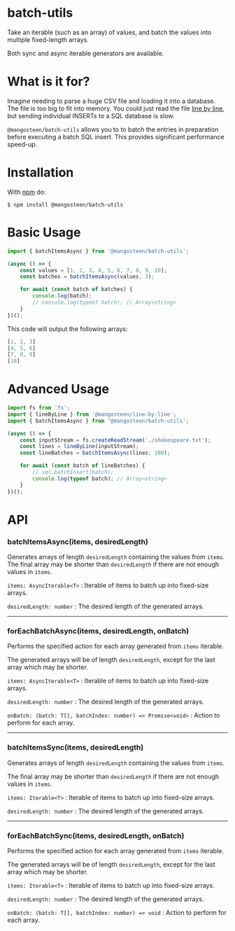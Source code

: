# batch-utils

Take an iterable (such as an array) of values, and batch the values into multiple fixed-length arrays.

Both sync and async iterable generators are available.

# What is it for?

Imagine needing to parse a huge CSV file and loading it into a database. The file is too big to fit into memory.
You could just read the file [line by line](https://www.npmjs.com/package/@mangosteen/line-by-line), but sending
individual INSERTs to a SQL database is slow.

`@mangosteen/batch-utils` allows you to to batch the entries in preparation before executing a batch SQL insert.
This provides significant performance speed-up.

# Installation

With [npm](https://www.npmjs.com/) do:

    $ npm install @mangosteen/batch-utils

# Basic Usage

```js
import { batchItemsAsync } from '@mangosteen/batch-utils';

(async () => {
    const values = [1, 2, 3, 4, 5, 6, 7, 8, 9, 10];
    const batches = batchItemsAsync(values, 3);

    for await (const batch of batches) {
        console.log(batch);
        // console.log(typeof batch); // Array<string>
    }
})();
```

This code will output the following arrays:

```js
[1, 2, 3]
[4, 5, 6]
[7, 8, 9]
[10]
```

# Advanced Usage

```js
import fs from 'fs';
import { lineByLine } from '@mangosteen/line-by-line';
import { batchItemsAsync } from '@mangosteen/batch-utils';

(async () => {
    const inputStream = fs.createReadStream('./shakespeare.txt');
    const lines = lineByLine(inputStream);
    const lineBatches = batchItemsAsync(lines, 100);

    for await (const batch of lineBatches) {
        // sql.batchInsert(batch);
        console.log(typeof batch); // Array<string>
    }
})();
```

# API

### batchItemsAsync(items, desiredLength)

Generates arrays of length `desiredLength` containing the values from `items`. The final array may be shorter than `desiredLength` if there are not enough values in `items`.

`items: AsyncIterable<T>`
: Iterable of items to batch up into fixed-size arrays.

`desiredLength: number`
: The desired length of the generated arrays.

---

### forEachBatchAsync(items, desiredLength, onBatch)

Performs the specified action for each array generated from `items` iterable.
 
The generated arrays will be of length `desiredLength`, except for the last array which may be shorter.
 
`items: AsyncIterable<T>`
: Iterable of items to batch up into fixed-size arrays.

`desiredLength: number`
: The desired length of the generated arrays.
 
`onBatch: (batch: T[], batchIndex: number) => Promise<void>`
: Action to perform for each array.

---

### batchItemsSync(items, desiredLength)

Generates arrays of length `desiredLength` containing the values from `items`.
 
The final array may be shorter than `desiredLength` if there are not enough values in `items`.

`items: Iterable<T>`
: Iterable of items to batch up into fixed-size arrays.

`desiredLength: number`
: The desired length of the generated arrays.

---

### forEachBatchSync(items, desiredLength, onBatch)

Performs the specified action for each array generated from `items` iterable.

The generated arrays will be of length `desiredLength`, except for the last array which may be shorter.

`items: Iterable<T>`
: Iterable of items to batch up into fixed-size arrays.

`desiredLength: number`
: The desired length of the generated arrays.

`onBatch: (batch: T[], batchIndex: number) => void`
: Action to perform for each array.